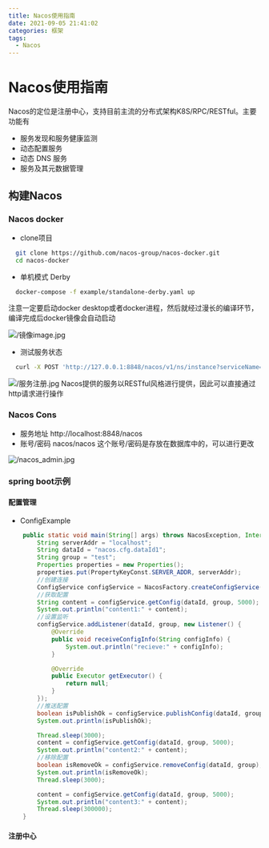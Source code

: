 ```yaml
---
title: Nacos使用指南
date: 2021-09-05 21:41:02
categories: 框架
tags:
  - Nacos
---
```


# Nacos使用指南
Nacos的定位是注册中心，支持目前主流的分布式架构K8S/RPC/RESTful。主要功能有
- 服务发现和服务健康监测
- 动态配置服务
- 动态 DNS 服务
- 服务及其元数据管理


## 构建Nacos

### Nacos docker

- clone项目
```bash
  git clone https://github.com/nacos-group/nacos-docker.git
  cd nacos-docker
```

- 单机模式 Derby
```bash
  docker-compose -f example/standalone-derby.yaml up
```

注意一定要启动docker desktop或者docker进程，然后就经过漫长的编译环节，编译完成后docker镜像会自动启动

![/镜像image.jpg](https://i.loli.net/2021/09/08/xpdPVki2fA18yh3.jpg)

- 测试服务状态

```bash
  curl -X POST 'http://127.0.0.1:8848/nacos/v1/ns/instance?serviceName=nacos.naming.serviceName&ip=20.18.7.10&port=8080'

```
![/服务注册.jpg](https://i.loli.net/2021/09/08/yt43erZ8ED2SoBm.jpg)
Nacos提供的服务以RESTful风格进行提供，因此可以直接通过http请求进行操作

### Nacos Cons

- 服务地址
http://localhost:8848/nacos
- 账号/密码
nacos/nacos
这个账号/密码是存放在数据库中的，可以进行更改

![/nacos_admin.jpg](https://i.loli.net/2021/09/08/qSbWEAl1zR4Cpxa.jpg)

### spring boot示例

#### 配置管理

- ConfigExample

```java
    public static void main(String[] args) throws NacosException, InterruptedException {
        String serverAddr = "localhost";
        String dataId = "nacos.cfg.dataId1";
        String group = "test";
        Properties properties = new Properties();
        properties.put(PropertyKeyConst.SERVER_ADDR, serverAddr);
        //创建连接
        ConfigService configService = NacosFactory.createConfigService(properties);
        //获取配置
        String content = configService.getConfig(dataId, group, 5000);
        System.out.println("content1:" + content);
        //设置监听
        configService.addListener(dataId, group, new Listener() {
            @Override
            public void receiveConfigInfo(String configInfo) {
                System.out.println("recieve:" + configInfo);
            }

            @Override
            public Executor getExecutor() {
                return null;
            }
        });
        //推送配置
        boolean isPublishOk = configService.publishConfig(dataId, group, "content");
        System.out.println(isPublishOk);

        Thread.sleep(3000);
        content = configService.getConfig(dataId, group, 5000);
        System.out.println("content2:" + content);
        //移除配置
        boolean isRemoveOk = configService.removeConfig(dataId, group);
        System.out.println(isRemoveOk);
        Thread.sleep(3000);

        content = configService.getConfig(dataId, group, 5000);
        System.out.println("content3:" + content);
        Thread.sleep(300000);
    }
```



#### 注册中心
